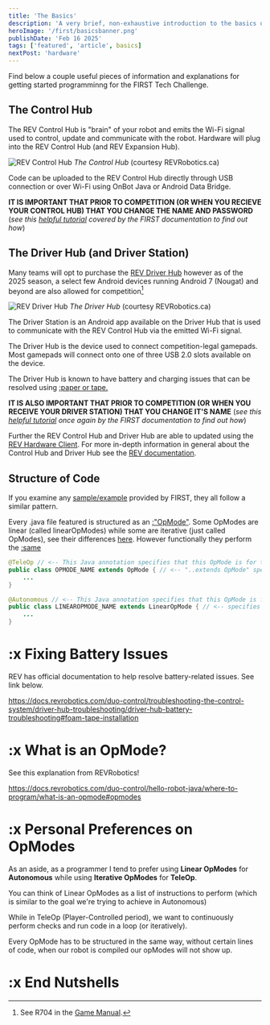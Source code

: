 ```yaml
---
title: 'The Basics'
description: 'A very brief, non-exhaustive introduction to the basics of coding for the FTC'
heroImage: '/first/basicsbanner.png'
publishDate: 'Feb 16 2025'
tags: ['featured', 'article', basics]
nextPost: 'hardware'
---
```


Find below a couple useful pieces of information and explanations for getting started programminng for the FIRST Tech Challenge.

## The Control Hub
The REV Control Hub is "brain" of your robot and emits the Wi-Fi signal used to control, update and communicate with the robot. Hardware will plug into the REV Control Hub (and REV Expansion Hub).

![REV Control Hub](https://cdn11.bigcommerce.com/s-6gcljsoksy/images/stencil/960w/products/130/565/IMG_20170502_154043_not_lm__25913__01608.1661788330.png?c=1)
*The Control Hub* (courtesy REVRobotics.ca)

Code can be uploaded to the REV Control Hub directly through USB connection or over Wi-Fi using OnBot Java or Android Data Bridge.

**IT IS IMPORTANT THAT PRIOR TO COMPETITION (OR WHEN YOU RECIEVE YOUR CONTROL HUB) THAT YOU CHANGE THE NAME AND PASSWORD**
(*see this [helpful tutorial](https://ftc-docs.firstinspires.org/en/latest/programming_resources/shared/managing_control_hub/Managing-a-Control-Hub.html) covered by the FIRST documentation to find out how*)


## The Driver Hub (and Driver Station)
Many teams will opt to purchase the [REV Driver Hub](https://www.revrobotics.com/rev-31-1596/) however as of the 2025 season, a select few Android devices running Android 7 (Nougat) and beyond are also allowed for competition[^1]

![REV Driver Hub](/first/REV-31-1596-Driver_Hub-Iso_View-FINAL__03867.png)
*The Driver Hub* (courtesy REVRobotics.ca)

The Driver Station is an Android app available on the Driver Hub that is used to communicate with the REV Control Hub via the emitted Wi-Fi signal.

The Driver Hub is the device used to connect competition-legal gamepads. Most gamepads will connect onto one of three USB 2.0 slots available on the device.

The Driver Hub is known to have battery and charging issues that can be resolved using [:paper or tape.](#FixingBatteryIssues) 

**IT IS ALSO IMPORTANT THAT PRIOR TO COMPETITION (OR WHEN YOU RECEIVE YOUR DRIVER STATION) THAT YOU CHANGE IT'S NAME** (*see this [helpful tutorial](https://ftc-docs.firstinspires.org/en/latest/programming_resources/shared/managing_smartphone_ds/Managing-a-Smartphone-Driver-Station.html) once again by the FIRST documentation to find out how*)

Further the REV Control Hub and Driver Hub are able to updated using the [REV Hardware Client](https://docs.revrobotics.com/rev-hardware-client). For more in-depth information in general about the Control Hub and Driver Hub see the [REV documentation](https://docs.revrobotics.com/duo-control).

## Structure of Code
If you examine any [sample/example](https://github.com/FIRST-Tech-Challenge/FtcRobotController/tree/master/FtcRobotController/src/main/java/org/firstinspires/ftc/robotcontroller/external/samples) provided by FIRST, they all follow a similar pattern.

Every .java file featured is structured as an [:"OpMode"](#WhatisanOpMode?). Some OpModes are linear (called linearOpModes) while some are iterative (just called OpModes), see their differences [here](https://gm0.org/en/latest/docs/software/getting-started/linear-opmode-vs-opmode.html). However functionally they perform the [:same](#x-personal-preferences-on-opmodes)

```java
@TeleOp // <-- This Java annotation specifies that this OpMode is for the player controlled period
public class OPMODE_NAME extends OpMode { // <-- "..extends OpMode" specifies that it is ITERATIVE
    ...
}

```

```java
@Autonomous // <-- This Java annotation specifies that this OpMode is for the autonomous period
public class LINEAROPMODE_NAME extends LinearOpMode { // <-- specifies that it is LINEAR
    ...
}

```


# :x Fixing Battery Issues
REV has official documentation to help resolve battery-related issues. See link below.

https://docs.revrobotics.com/duo-control/troubleshooting-the-control-system/driver-hub-troubleshooting/driver-hub-battery-troubleshooting#foam-tape-installation

# :x What is an OpMode?
See this explanation from REVRobotics!

https://docs.revrobotics.com/duo-control/hello-robot-java/where-to-program/what-is-an-opmode#opmodes

# :x Personal Preferences on OpModes
As an aside, as a programmer I tend to prefer using **Linear OpModes** for **Autonomous** while using **Iterative OpModes** for **TeleOp**. 

You can think of Linear OpModes as a list of instructions to perform (which is similar to the goal we're trying to achieve in Autonomous)

While in TeleOp (Player-Controlled period), we want to continuously perform checks and run code in a loop (or iteratively).

Every OpMode has to be structured in the same way, without certain lines of code, when our robot is compiled our opModes will not show up.


# :x End Nutshells 

[^1]: See R704 in the [Game Manual](https://ftc-resources.firstinspires.org/file/ftc/game/manual).